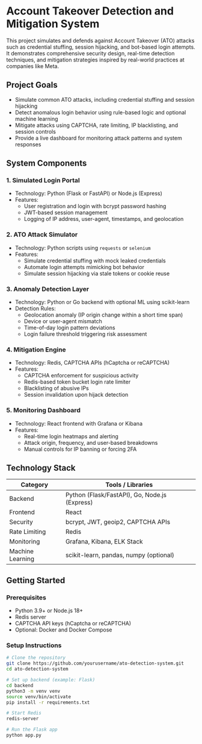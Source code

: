 # Account Takeover Detection and Mitigation System

This project simulates and defends against Account Takeover (ATO) attacks such as credential stuffing, session hijacking, and bot-based login attempts. It demonstrates comprehensive security design, real-time detection techniques, and mitigation strategies inspired by real-world practices at companies like Meta.

## Project Goals

- Simulate common ATO attacks, including credential stuffing and session hijacking
- Detect anomalous login behavior using rule-based logic and optional machine learning
- Mitigate attacks using CAPTCHA, rate limiting, IP blacklisting, and session controls
- Provide a live dashboard for monitoring attack patterns and system responses

## System Components

### 1. Simulated Login Portal
- Technology: Python (Flask or FastAPI) or Node.js (Express)
- Features:
  - User registration and login with bcrypt password hashing
  - JWT-based session management
  - Logging of IP address, user-agent, timestamps, and geolocation

### 2. ATO Attack Simulator
- Technology: Python scripts using `requests` or `selenium`
- Features:
  - Simulate credential stuffing with mock leaked credentials
  - Automate login attempts mimicking bot behavior
  - Simulate session hijacking via stale tokens or cookie reuse

### 3. Anomaly Detection Layer
- Technology: Python or Go backend with optional ML using scikit-learn
- Detection Rules:
  - Geolocation anomaly (IP origin change within a short time span)
  - Device or user-agent mismatch
  - Time-of-day login pattern deviations
  - Login failure threshold triggering risk assessment

### 4. Mitigation Engine
- Technology: Redis, CAPTCHA APIs (hCaptcha or reCAPTCHA)
- Features:
  - CAPTCHA enforcement for suspicious activity
  - Redis-based token bucket login rate limiter
  - Blacklisting of abusive IPs
  - Session invalidation upon hijack detection

### 5. Monitoring Dashboard
- Technology: React frontend with Grafana or Kibana
- Features:
  - Real-time login heatmaps and alerting
  - Attack origin, frequency, and user-based breakdowns
  - Manual controls for IP banning or forcing 2FA

## Technology Stack

| Category          | Tools / Libraries                               |
|------------------|--------------------------------------------------|
| Backend           | Python (Flask/FastAPI), Go, Node.js (Express)   |
| Frontend          | React                                           |
| Security          | bcrypt, JWT, geoip2, CAPTCHA APIs               |
| Rate Limiting     | Redis                                           |
| Monitoring        | Grafana, Kibana, ELK Stack                      |
| Machine Learning  | scikit-learn, pandas, numpy (optional)         |

## Getting Started

### Prerequisites
- Python 3.9+ or Node.js 18+
- Redis server
- CAPTCHA API keys (hCaptcha or reCAPTCHA)
- Optional: Docker and Docker Compose

### Setup Instructions
```bash
# Clone the repository
git clone https://github.com/yourusername/ato-detection-system.git
cd ato-detection-system

# Set up backend (example: Flask)
cd backend
python3 -m venv venv
source venv/bin/activate
pip install -r requirements.txt

# Start Redis
redis-server

# Run the Flask app
python app.py
